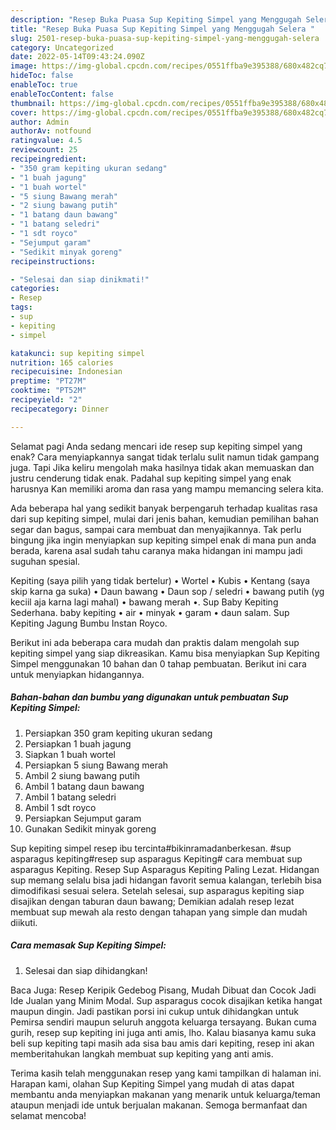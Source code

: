 ```yaml
---
description: "Resep Buka Puasa Sup Kepiting Simpel yang Menggugah Selera "
title: "Resep Buka Puasa Sup Kepiting Simpel yang Menggugah Selera "
slug: 2501-resep-buka-puasa-sup-kepiting-simpel-yang-menggugah-selera
category: Uncategorized
date: 2022-05-14T09:43:24.090Z
image: https://img-global.cpcdn.com/recipes/0551ffba9e395388/680x482cq70/sup-kepiting-simpel-foto-resep-utama.jpg
hideToc: false
enableToc: true
enableTocContent: false
thumbnail: https://img-global.cpcdn.com/recipes/0551ffba9e395388/680x482cq70/sup-kepiting-simpel-foto-resep-utama.jpg
cover: https://img-global.cpcdn.com/recipes/0551ffba9e395388/680x482cq70/sup-kepiting-simpel-foto-resep-utama.jpg
author: Admin
authorAv: notfound
ratingvalue: 4.5
reviewcount: 25
recipeingredient:
- "350 gram kepiting ukuran sedang"
- "1 buah jagung"
- "1 buah wortel"
- "5 siung Bawang merah"
- "2 siung bawang putih"
- "1 batang daun bawang"
- "1 batang seledri"
- "1 sdt royco"
- "Sejumput garam"
- "Sedikit minyak goreng"
recipeinstructions:

- "Selesai dan siap dinikmati!"
categories:
- Resep
tags:
- sup
- kepiting
- simpel

katakunci: sup kepiting simpel 
nutrition: 165 calories
recipecuisine: Indonesian
preptime: "PT27M"
cooktime: "PT52M"
recipeyield: "2"
recipecategory: Dinner

---
```



Selamat pagi Anda sedang mencari ide resep sup kepiting simpel yang enak? Cara menyiapkannya sangat tidak terlalu sulit namun tidak gampang juga. Tapi Jika keliru mengolah maka hasilnya tidak akan memuaskan dan justru cenderung tidak enak. Padahal sup kepiting simpel yang enak harusnya Kan memiliki aroma dan rasa yang mampu memancing selera kita.


Ada beberapa hal yang sedikit banyak berpengaruh terhadap kualitas rasa dari sup kepiting simpel, mulai dari jenis bahan, kemudian pemilihan bahan segar dan bagus, sampai cara membuat dan menyajikannya. Tak perlu bingung jika ingin menyiapkan sup kepiting simpel enak di mana pun anda berada, karena asal sudah tahu caranya maka hidangan ini mampu jadi suguhan spesial.

Kepiting (saya pilih yang tidak bertelur) • Wortel • Kubis • Kentang (saya skip karna ga suka) • Daun bawang • Daun sop / seledri • bawang putih (yg keciil aja karna lagi mahal) • bawang merah •. Sup Baby Kepiting Sederhana. baby kepiting • air • minyak • garam • daun salam. Sup Kepiting Jagung Bumbu Instan Royco.


Berikut ini ada beberapa cara mudah dan praktis dalam mengolah sup kepiting simpel yang siap dikreasikan. Kamu bisa menyiapkan Sup Kepiting Simpel menggunakan 10 bahan dan 0 tahap pembuatan. Berikut ini cara untuk menyiapkan hidangannya.

<!--inarticleads1-->

##### Bahan-bahan dan bumbu yang digunakan untuk pembuatan Sup Kepiting Simpel:

1. Persiapkan 350 gram kepiting ukuran sedang
1. Persiapkan 1 buah jagung
1. Siapkan 1 buah wortel
1. Persiapkan 5 siung Bawang merah
1. Ambil 2 siung bawang putih
1. Ambil 1 batang daun bawang
1. Ambil 1 batang seledri
1. Ambil 1 sdt royco
1. Persiapkan Sejumput garam
1. Gunakan Sedikit minyak goreng


Sup kepiting simpel resep ibu tercinta#bikinramadanberkesan. #sup asparagus kepiting#resep sup asparagus Kepiting# cara membuat sup asparagus Kepiting. Resep Sup Asparagus Kepiting Paling Lezat. Hidangan sup memang selalu bisa jadi hidangan favorit semua kalangan, terlebih bisa dimodifikasi sesuai selera. Setelah selesai, sup asparagus kepiting siap disajikan dengan taburan daun bawang; Demikian adalah resep lezat membuat sup mewah ala resto dengan tahapan yang simple dan mudah diikuti. 

<!--inarticleads2-->

##### Cara memasak Sup Kepiting Simpel:


1. Selesai dan siap dihidangkan!

Baca Juga: Resep Keripik Gedebog Pisang, Mudah Dibuat dan Cocok Jadi Ide Jualan yang Minim Modal. Sup asparagus cocok disajikan ketika hangat maupun dingin. Jadi pastikan porsi ini cukup untuk dihidangkan untuk Pemirsa sendiri maupun seluruh anggota keluarga tersayang. Bukan cuma gurih, resep sup kepiting ini juga anti amis, lho. Kalau biasanya kamu suka beli sup kepiting tapi masih ada sisa bau amis dari kepiting, resep ini akan memberitahukan langkah membuat sup kepiting yang anti amis. 

Terima kasih telah menggunakan resep yang kami tampilkan di halaman ini. Harapan kami, olahan Sup Kepiting Simpel yang mudah di atas dapat membantu anda menyiapkan makanan yang menarik untuk keluarga/teman ataupun menjadi ide untuk berjualan makanan. Semoga bermanfaat dan selamat mencoba!
